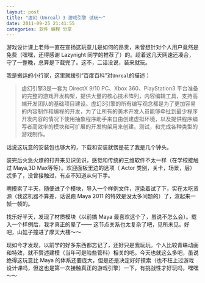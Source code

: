 ```yaml
---
layout: post 
title: "虚幻（Unreal）3 游戏引擎 试玩～"
date: 2011-09-25 21:41:55
categories: 软件 编程 分享
---
```


游戏设计课上老师一直在宣扬这玩意儿是如何的昂贵，未曾想针对个人用户竟然是免费（嘿嘿，还得感谢 Lazynight 同学的推荐了）的。趁着这几天网速还凑合，守了一整晚，总算是下载完了。这不，二话没说，装来就玩。

我是搬运的小行家，这里就援引“百度百科”对`Unreal`的描述：

> 虚幻引擎3是一套为 DirectX 9/10 PC、Xbox 360、PlayStation3 平台准备的完整的游戏开发构架，提供大量的核心技术阵列，内容编辑工具，支持高端开发团队的基础项目建设。虚幻3引擎的所有编写观念都是为了更加容易的内容制作和编程的开发，为了让所有的美术开发人员能够牵扯到最少程序开发内容的情况下使用抽象程序助手来自由创建虚拟环境，以及提供程序编写者高效率的模块和可扩展的开发构架用来创建，测试，和完成各种类型的游戏制作。

话说这玩意的安装包也够大的，下载和安装就愣是花了我是几个钟头。

装完后火急火燎的打开来见识见识，感觉和传统的三维软件不太一样（在学校接触过 Maya,3D Max等等）。欢迎面板里边的选项（ Actor 类别，关卡，场景，层）忒多了，没曾接触过，有点不知道从何下手。

瞎摸索了半天，随便进了个模块，导入一个样例文件，渲染着试了下，实在太吃资源（我这机器不算差，话说跑 Maya 2011 的特效是没太多问题的）了，渲起来一帧一帧的。

找乐好半天，发现了材质模块（以前搞 Maya 最喜欢这个了，虽说不怎么会）。载入一个样例后，我才真正的晕了—— 这节点关系也太复杂了吧，见所未见。好吧，山娃子撞进了摩天大楼～～

现如今才发现，以前学的好多东西都忘记了，还好只是我玩玩。个人比较青睐动画和特效，就不赘述建模（当年可是险些管科）相关的吧。今天也就这么多吧，虽说绝得这玩意比 Maya 的体系还要庞大，但是还是决定好好摸索（也不枉上过游戏设计课吗，但这也是第一次接触真正的游戏引擎）一下，有挑战性才好玩吗，嘿嘿～～
